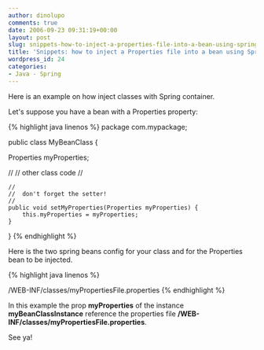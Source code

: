 ```yaml
---
author: dinolupo
comments: true
date: 2006-09-23 09:31:19+00:00
layout: post
slug: snippets-how-to-inject-a-properties-file-into-a-bean-using-spring
title: 'Snippets: how to inject a Properties file into a bean using Spring'
wordpress_id: 24
categories:
- Java - Spring
---
```


Here is an example on how inject classes with Spring container.
<!--more-->

Let's suppose you have a bean with a Properties property:
    
 {% highlight java linenos %} 
package com.mypackage;

public class MyBeanClass {

Properties myProperties;

//
// other class code
//

    //
    //  don't forget the setter!
    //
    public void setMyProperties(Properties myProperties) {
        this.myProperties = myProperties;
    }

}
{% endhighlight %}

Here is the two spring beans config for your class and for the Properties bean to be injected.

 {% highlight java linenos %}    
<bean id="myBeanClassInstance" class="com.mypackage.MyBeanClass" autowire="byName"/>

<bean id="myProperties" class="org.springframework.beans.factory.config.PropertiesFactoryBean">
  <property name="location">
    <value>/WEB-INF/classes/myPropertiesFile.properties</value>
  </property>
</bean>
 {% endhighlight %}

In this example the prop **myProperties** of the instance **myBeanClassInstance** reference the properties file **/WEB-INF/classes/myPropertiesFile.properties**.




See ya!
